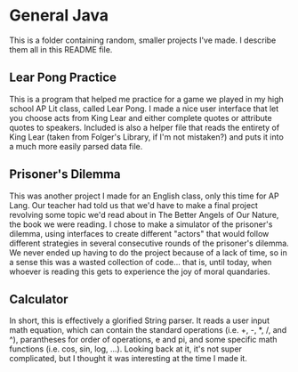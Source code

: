# General Java
This is a folder containing random, smaller projects I've made. I describe them all in this README file.

## Lear Pong Practice
This is a program that helped me practice for a game we played in my high school AP Lit class, called Lear Pong. I made a nice user interface that let you choose acts from King Lear and either complete quotes or attribute quotes to speakers. Included is also a helper file that reads the entirety of King Lear (taken from Folger's Library, if I'm not mistaken?) and puts it into a much more easily parsed data file.

## Prisoner's Dilemma
This was another project I made for an English class, only this time for AP Lang. Our teacher had told us that we'd have to make a final project revolving some topic we'd read about in The Better Angels of Our Nature, the book we were reading. I chose to make a simulator of the prisoner's dilemma, using interfaces to create different "actors" that would follow different strategies in several consecutive rounds of the prisoner's dilemma. We never ended up having to do the project because of a lack of time, so in a sense this was a wasted collection of code... that is, until today, when whoever is reading this gets to experience the joy of moral quandaries.

## Calculator
In short, this is effectively a glorified String parser. It reads a user input math equation, which can contain the standard operations (i.e. +, -, *, /, and ^), parantheses for order of operations, e and pi, and some specific math functions (i.e. cos, sin, log, ...). Looking back at it, it's not super complicated, but I thought it was interesting at the time I made it.
